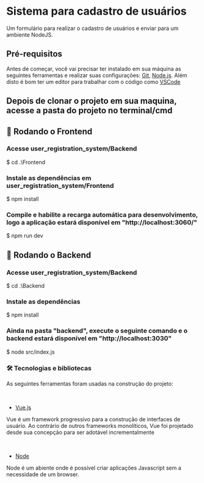 <h1>Sistema para cadastro de usuários</h1>
<p>Um formulário para realizar o cadastro de usuários e enviar para um ambiente NodeJS.</p>

<h2>Pré-requisitos</h2>
<p>
Antes de começar, você vai precisar ter instalado em sua máquina as seguintes ferramentas e realizar suas configurações:
<a href="https://git-scm.com">Git</a>, <a href="https://nodejs.org/en/">Node.js</a>. 
Além disto é bom ter um editor para trabalhar com o código como <a href="https://code.visualstudio.com/">VSCode</a>
</p>

<h2>Depois de clonar o projeto em sua maquina, acesse a pasta do projeto no terminal/cmd</h2>

<h2>🎲 Rodando o Frontend</h2>

<h3>Acesse user_registration_system/Backend</h3>
$ cd .\Frontend

<h3>Instale as dependências em user_registration_system/Frontend</h3>
$ npm install

<h3>Compile e habilite a recarga automática para desenvolvimento, logo a aplicação estará disponível em "http://localhost:3060/"</h3>
$ npm run dev

<h2>🎲 Rodando o Backend</h2>

<h3>Acesse user_registration_system/Backend</h3>
$ cd .\Backend

<h3>Instale as dependências</h3>
$ npm install

<h3>Ainda na pasta "backend", execute o seguinte comando e o backend estará disponível em "http://localhost:3030"</h3>
$ node src/index.js

<h3>🛠 Tecnologias e bibliotecas</h3>
<p>As seguintes ferramentas foram usadas na construção do projeto:</p>
<br>

- [Vue.js](https://br.vuejs.org/)
<p>Vue é um framework progressivo para a construção de interfaces de usuário. Ao contrário de outros frameworks monolíticos, Vue foi projetado desde sua concepção para ser adotável incrementalmente<p>
<br>

- [Node](https://nodejs.org/en/)
<p>Node é um abiente onde é possível criar aplicações Javascript sem a necessidade de um browser.<p>
<br>
